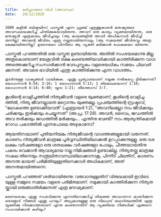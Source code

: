 ```yaml
---
title:  മരിച്ചവരുടെ വിധി (അവസ്ഥ)
date:   20/12/2020
---
```


`1600 കളിൽ ബ്ളെയിസ് പാസ്കൽ എന്ന ഫ്രഞ്ച് എഴുത്തുകാരൻ മനുഷ്യരുടെ അവസ്ഥയെക്കുറിച്ച് ചിന്തിക്കുകയായിരുന്നു. അവന് ഒരു കാര്യം വ്യക്തമായിരുന്നു, ഒരു മനുഷ്യൻ എത്രകാലം ജീവിച്ചാലും (ആ കാലങ്ങളിൽ അവർ അധികനാൾ ജീവിച്ചി രുന്നില്ല) അവന്റെ ജീവിതം എത്ര നല്ലതായിരുന്നാലും (ആ സമയത്ത് ജീവിതവും അത്ര കേമമായിരുന്നില്ല) ഉടനെയോ പിന്നീടോ ആ വ്യക്തി മരിക്കാൻ പോകുകയാ യിരുന്നു.`

പാസ്കൽ പറഞ്ഞതിൽ ഒരു വസ്തുത ഉണ്ടായിരുന്നു. അതിൽ സംശയമൊന്നു മില്ല അതുകൊണ്ടാണ് യേശുവിൽ രക്ഷ കണ്ടെത്തിയവർക്കായി കാത്തിരിക്കുന്ന വാഗ്ദ ത്തത്തെക്കുറിച്ചു സംസാരിക്കാൻ വേദപുസ്തകം വളരെയധികം സമയം ചിലവഴി ക്കുന്നത്. അവരെ ഭാവിയിൽ എന്തു കാത്തിരിക്കുന്നു എന്ന വാഗ്ദത്തം.

`തുടർന്നുള്ള വാക്യങ്ങൾ വായിക്കുക. എന്തു പ്രത്യാശയാണ് നമുക്കു നൽകപ്പെ ട്ടിരിക്കുന്നത്? യോഹന്നാൻ 6:54; 3:16; 1 യോഹന്നാൻ 5:13; 1 തിമൊഥയൊസ് 1:16; യോഹന്നാൻ 4:14; 6:40; യൂദാ 1:21; തീത്തൊസ് 3:7.`

കൂശിന്റെ വെളിച്ചത്തിൽ നിത്യജീവൻ വളരെ യുക്തമാണ്; കൂശിന്റെ വെളിച്ച ത്തിൽ, നിത്യ ജീവനല്ലാതെ മറ്റൊന്നും യുക്തമല്ല. പ്രപഞ്ചത്തിന്റെ സ്രഷ്ടാവ്, “ലോകത്തെ ഉണ്ടാക്കിയവൻ” (എബ്രായർ 1:2), “അവനിലല്ലോ നാം ജീവിക്കയും ചരിക്കയും ഇരിക്കയും ചെയ്യുന്നത്” (അ.പ്ര. 17:28). അവൻ, ദൈവം, ജഡത്തിൽ അവ തരിക്കയും ജഡത്തിൽ മരിക്കയും... എന്തിനു വേണ്ടി? നാം ആത്യന്തികമായി റോഡ പകടത്തിൽ എന്നപോലെ അഴുകാനോ?

ആയതിനാലാണ് പുതിയനിയമം നിത്യജീവന്റെ വാഗ്ദത്തങ്ങളുമായി വരുന്നത്. കാരണം നിത്യജീവൻ മാത്രമേ പൂർവ്വസ്ഥിതിയിലാക്കൽ ഉറപ്പാക്കുന്നുള്ളൂ. ഒരു ദശ ലക്ഷം വർഷങ്ങളോ ഒരു ശതലക്ഷം വർഷങ്ങളോ പോലും, ചീത്തയായതിനു പകരം വെക്കാൻ ആവശ്യമായ നല്ല നിമിഷങ്ങൾ ഉണ്ടാകില്ല. നിത്യതയ്ക്കു മാത്രമേ സകല തിനെയും സന്തുലിതാവസ്ഥയിലാക്കാനാകൂ, പിന്നീട് ചിലതിന്, കാരണം അനന്ത മായത് പരിമിതിയുള്ളതിനെക്കാൾ അധികമാണ്, അത് അനന്തമായിത്തന്നെ.

പാസ്കൽ പറഞ്ഞത് ശരിയായിരുന്നു: വരുവാനുള്ളതിന് വിരുദ്ധമായി ഇവിടെ യുള്ള നമ്മുടെ സമയം വളരെ പരിമിതമാണ്. നമുക്കായി കാത്തിരിക്കുന്ന നിത്യത യ്ക്കായി ഒരുങ്ങാതിരിക്കുന്നത് എത്ര മൗഢ്യമാണ്.

`മരണശേഷം എന്തു സംഭവിക്കുന്നു എന്നതിനെക്കുറിച്ച് തികഞ്ഞ അവഗണന കാണിക്കുന്ന ഒരാളോട് നിങ്ങൾ എന്തു പറയും? അപ്രകാരമുള്ള ഒരു നിലപാട് യഥാർത്ഥത്തിൽ എത്ര യുക്തിക്കു നിരക്കാത്തതാണ് എന്നു കാണുന്നതിന് ആ വ്യക്തിയെ നിങ്ങൾക്ക് എങ്ങനെ സഹായിക്കാൻ കഴിയും?`